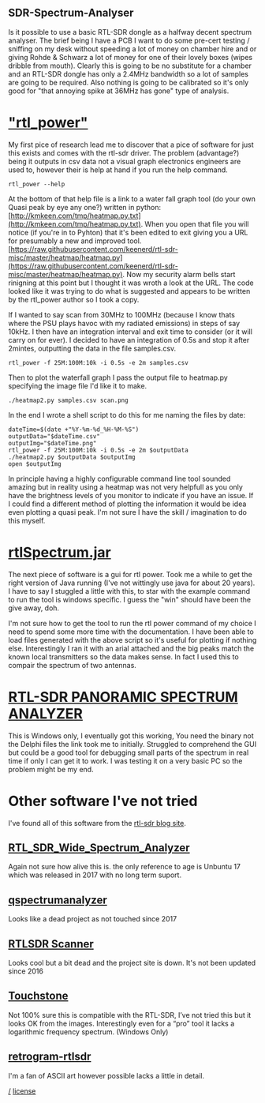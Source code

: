 SDR-Spectrum-Analyser
---
Is it possible to use a basic RTL-SDR dongle as a halfway decent spectrum analyser. The brief being I have a PCB I want to do some pre-cert testing / sniffing on my desk without speeding a lot of money on chamber hire and or giving Rohde & Schwarz a lot of money for one of their lovely boxes (wipes dribble from mouth). Clearly this is going to be no substitute for a chamber and an RTL-SDR dongle has only a 2.4MHz bandwidth so a lot of samples are going to be required. Also nothing is going to be calibrated so it's only good for "that annoying spike at 36MHz has gone" type of analysis.

# ["rtl_power"](http://kmkeen.com/rtl-power/)
My first pice of research lead me to discover that a pice of software for just this exists and comes with the rtl-sdr driver. The problem (advantage?) being it outputs in csv data not a visual graph electronics engineers are used to, however their is help at hand if you run the help command.

	rtl_power --help

At the bottom of that help file is a link to a water fall graph tool (do your own Quasi peak by eye any one?) written in python: [http://kmkeen.com/tmp/heatmap.py.txt](http://kmkeen.com/tmp/heatmap.py.txt). When you open that file you will notice (if you're in to Pyhton) that it's been edited to exit giving you a URL for presumably a new and improved tool. [https://raw.githubusercontent.com/keenerd/rtl-sdr-misc/master/heatmap/heatmap.py](https://raw.githubusercontent.com/keenerd/rtl-sdr-misc/master/heatmap/heatmap.py). Now my security alarm bells start rinigning at this point but I thought it was wroth a look at the URL. The code looked like it was trying to do what is suggested and appears to be written by the rtl_power author so I took a copy.

If I wanted to say scan from 30MHz to 100MHz (because I know thats where the PSU plays havoc with my radiated emissions) in steps of say 10kHz. I then have an integration interval and exit time to consider (or it will carry on for ever). I decided to have an integration of 0.5s and stop it after 2mintes, outputting the data in the file samples.csv.

	rtl_power -f 25M:100M:10k -i 0.5s -e 2m samples.csv

Then to plot the waterfall graph I pass the output file to heatmap.py specifying the image file I'd like it to make.

	./heatmap2.py samples.csv scan.png

In the end I wrote a shell script to do this for me naming the files by date:

~~~
dateTime=$(date +"%Y-%m-%d_%H-%M-%S")
outputData="$dateTime.csv"
outputImg="$dateTime.png"
rtl_power -f 25M:100M:10k -i 0.5s -e 2m $outputData
./heatmap2.py $outputData $outputImg
open $outputImg
~~~

In principle having a highly configurable command line tool sounded amazing but in reality using a heatmap was not very helpfull as you only have the brightness levels of you monitor to indicate if you have an issue. If I could find a different method of plotting the information it would be idea even plotting a quasi peak. I'm not sure I have the skill / imagination to do this myself.

# [rtlSpectrum.jar](https://github.com/dernasherbrezon/rtlSpectrum)
The next piece of software is a gui for rtl power. Took me a while to get the right version of Java running (I've not wittingly use java for about 20 years). I have to say I stuggled a little with this, to star with the example command to run the tool is windows specific. I guess the "win" should have been the give away, doh.

I'm not sure how to get the tool to run the rtl power command of my choice I need to spend some more time with the documentation. I have been able to load files generated with the above script so it's useful for plotting if nothing else. Interestingly I ran it with an arial attached and the big peaks match the known local transmitters so the data makes sense. In fact I used this to compair the spectrum of two antennas. 

# [RTL-SDR PANORAMIC SPECTRUM ANALYZER](https://sourceforge.net/projects/guiforrrtlpower/)
This is Windows only, I eventually got this working, You need the binary not the Delphi files the link took me to initially. Struggled to comprehend the GUI but could be a good tool for debugging small parts of the spectrum in real time if only I can get it to work. I was testing it on a very basic PC so the problem might be my end.

# Other software I've not tried
I've found all of this software from the [rtl-sdr blog site](https://www.rtl-sdr.com/big-list-rtl-sdr-supported-software/).

## [RTL_SDR_Wide_Spectrum_Analyzer](http://zolli.altervista.org/rtl_sdr_wide_spectrum/index.html)
Again not sure how alive this is. the only reference to age is Unbuntu 17 which was released in 2017 with no long term suport.

## [qspectrumanalyzer](https://github.com/xmikos/qspectrumanalyzer)
Looks like a dead project as not touched since 2017

## [RTLSDR Scanner](https://sourceforge.net/projects/rtlsdrscanner/)
Looks cool but a bit dead and the project site is down. It's not been updated since 2016

## [Touchstone](http://rfexplorer.com/touchstone/)
Not 100% sure this is compatible with the RTL-SDR, I’ve not tried this but it looks OK from the images. Interestingly even for a “pro” tool it lacks a logarithmic frequency spectrum. (Windows Only)

## [retrogram-rtlsdr](https://github.com/r4d10n/retrogram-rtlsdr)
I'm a fan of ASCII art however possible lacks a little in detail.

[/](/)
[license](/LICENSE)


